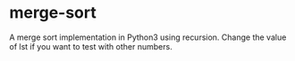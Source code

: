 # merge-sort

A merge sort implementation in Python3 using recursion. 
Change the value of lst if you want to test with other numbers.
